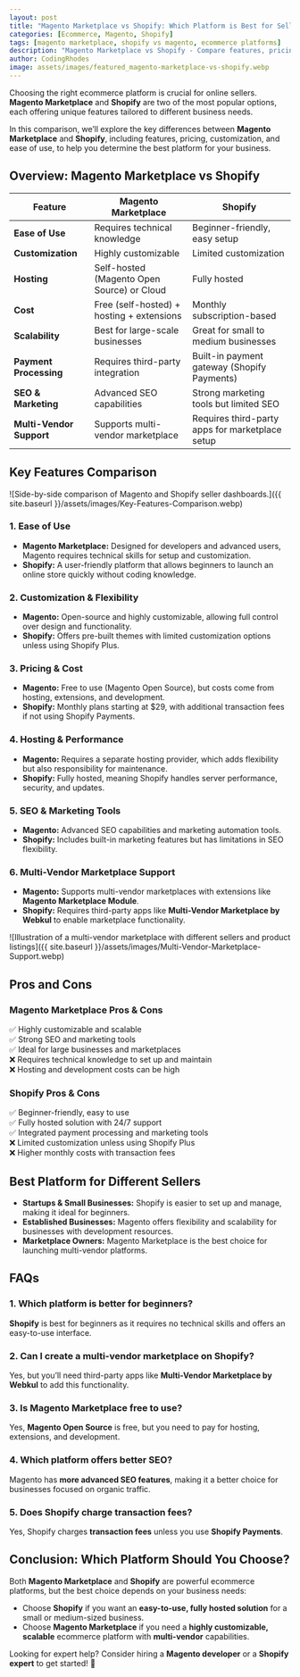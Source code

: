 ```yaml
---
layout: post
title: "Magento Marketplace vs Shopify: Which Platform is Best for Sellers?"
categories: [Ecommerce, Magento, Shopify]
tags: [magento marketplace, shopify vs magento, ecommerce platforms]
description: "Magento Marketplace vs Shopify - Compare features, pricing, flexibility, and ease of use to find the best ecommerce platform for your business."
author: CodingRhodes
image: assets/images/featured_magento-marketplace-vs-shopify.webp
---
```


Choosing the right ecommerce platform is crucial for online sellers. **Magento Marketplace** and **Shopify** are two of the most popular options, each offering unique features tailored to different business needs.

In this comparison, we’ll explore the key differences between **Magento Marketplace** and **Shopify**, including features, pricing, customization, and ease of use, to help you determine the best platform for your business.

## Overview: Magento Marketplace vs Shopify

| Feature | Magento Marketplace | Shopify |
|---------|--------------------|---------|
| **Ease of Use** | Requires technical knowledge | Beginner-friendly, easy setup |
| **Customization** | Highly customizable | Limited customization |
| **Hosting** | Self-hosted (Magento Open Source) or Cloud | Fully hosted |
| **Cost** | Free (self-hosted) + hosting + extensions | Monthly subscription-based |
| **Scalability** | Best for large-scale businesses | Great for small to medium businesses |
| **Payment Processing** | Requires third-party integration | Built-in payment gateway (Shopify Payments) |
| **SEO & Marketing** | Advanced SEO capabilities | Strong marketing tools but limited SEO |
| **Multi-Vendor Support** | Supports multi-vendor marketplace | Requires third-party apps for marketplace setup |

## Key Features Comparison

![Side-by-side comparison of Magento and Shopify seller dashboards.]({{ site.baseurl }}/assets/images/Key-Features-Comparison.webp)

### 1. **Ease of Use**
- **Magento Marketplace:** Designed for developers and advanced users, Magento requires technical skills for setup and customization.
- **Shopify:** A user-friendly platform that allows beginners to launch an online store quickly without coding knowledge.

### 2. **Customization & Flexibility**
- **Magento:** Open-source and highly customizable, allowing full control over design and functionality.
- **Shopify:** Offers pre-built themes with limited customization options unless using Shopify Plus.

### 3. **Pricing & Cost**
- **Magento:** Free to use (Magento Open Source), but costs come from hosting, extensions, and development.
- **Shopify:** Monthly plans starting at $29, with additional transaction fees if not using Shopify Payments.

### 4. **Hosting & Performance**
- **Magento:** Requires a separate hosting provider, which adds flexibility but also responsibility for maintenance.
- **Shopify:** Fully hosted, meaning Shopify handles server performance, security, and updates.

### 5. **SEO & Marketing Tools**
- **Magento:** Advanced SEO capabilities and marketing automation tools.
- **Shopify:** Includes built-in marketing features but has limitations in SEO flexibility.

### 6. **Multi-Vendor Marketplace Support**
- **Magento:** Supports multi-vendor marketplaces with extensions like **Magento Marketplace Module**.
- **Shopify:** Requires third-party apps like **Multi-Vendor Marketplace by Webkul** to enable marketplace functionality.

![Illustration of a multi-vendor marketplace with different sellers and product listings]({{ site.baseurl }}/assets/images/Multi-Vendor-Marketplace-Support.webp)

## Pros and Cons

### **Magento Marketplace Pros & Cons**
✅ Highly customizable and scalable  
✅ Strong SEO and marketing tools  
✅ Ideal for large businesses and marketplaces  
❌ Requires technical knowledge to set up and maintain  
❌ Hosting and development costs can be high  

### **Shopify Pros & Cons**
✅ Beginner-friendly, easy to use  
✅ Fully hosted solution with 24/7 support  
✅ Integrated payment processing and marketing tools  
❌ Limited customization unless using Shopify Plus  
❌ Higher monthly costs with transaction fees  

## Best Platform for Different Sellers

- **Startups & Small Businesses:** Shopify is easier to set up and manage, making it ideal for beginners.
- **Established Businesses:** Magento offers flexibility and scalability for businesses with development resources.
- **Marketplace Owners:** Magento Marketplace is the best choice for launching multi-vendor platforms.

## FAQs

### 1. Which platform is better for beginners?
**Shopify** is best for beginners as it requires no technical skills and offers an easy-to-use interface.

### 2. Can I create a multi-vendor marketplace on Shopify?
Yes, but you’ll need third-party apps like **Multi-Vendor Marketplace by Webkul** to add this functionality.

### 3. Is Magento Marketplace free to use?
Yes, **Magento Open Source** is free, but you need to pay for hosting, extensions, and development.

### 4. Which platform offers better SEO?
Magento has **more advanced SEO features**, making it a better choice for businesses focused on organic traffic.

### 5. Does Shopify charge transaction fees?
Yes, Shopify charges **transaction fees** unless you use **Shopify Payments**.

## Conclusion: Which Platform Should You Choose?

Both **Magento Marketplace** and **Shopify** are powerful ecommerce platforms, but the best choice depends on your business needs:
- Choose **Shopify** if you want an **easy-to-use, fully hosted solution** for a small or medium-sized business.
- Choose **Magento Marketplace** if you need a **highly customizable, scalable** ecommerce platform with **multi-vendor** capabilities.

Looking for expert help? Consider hiring a **Magento developer** or a **Shopify expert** to get started! 🚀

